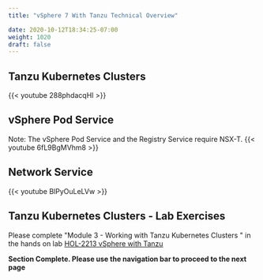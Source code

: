```yaml
---
title: "vSphere 7 With Tanzu Technical Overview"

date: 2020-10-12T18:34:25-07:00
weight: 1020
draft: false
---
```


## Tanzu Kubernetes Clusters

{{< youtube 288phdacqHI >}}

## vSphere Pod Service

Note: The vSphere Pod Service and the Registry Service require NSX-T.
{{< youtube 6fL9BgMVhm8 >}}

## Network Service

{{< youtube BlPyOuLeLVw >}}

## Tanzu Kubernetes Clusters - Lab Exercises

Please complete "Module 3 - Working with Tanzu Kubernetes Clusters " in the hands on lab [HOL-2213 vSphere with Tanzu](https://labs.hol.vmware.com/HOL/catalogs/lab/10402)

**Section Complete. Please use the navigation bar to proceed to the next page**
